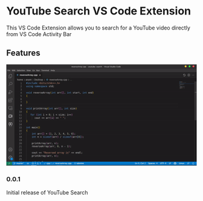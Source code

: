 # YouTube Search VS Code Extension

This VS Code Extension allows you to search for a YouTube video directly from VS Code Activity Bar

## Features

![Demo](demo.gif) [](demo.gif)


### 0.0.1

Initial release of YouTube Search
